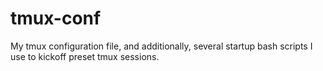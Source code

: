 # tmux-conf
My tmux configuration file, and additionally, several startup bash scripts I use to kickoff preset tmux sessions.
